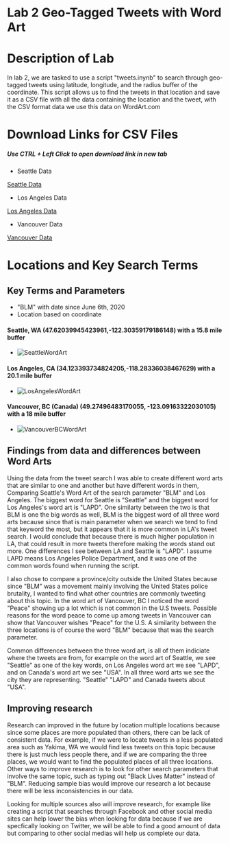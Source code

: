 # Lab 2 Geo-Tagged Tweets with Word Art

# Description of Lab

In lab 2, we are tasked to use a script "tweets.inynb" to search through geo-tagged tweets using latitude, longitude, and the radius buffer of the coordinate. 
This script allows us to find the tweets in that location and save it as a CSV file with all the data containing the location and the tweet, with the CSV format data we use this data on WordArt.com

# Download Links for CSV Files

##### Use CTRL + Left Click to open download link in new tab

* Seattle Data

[Seattle Data](https://downgit.github.io/#/home?url=https://github.com/davidng8/lab2GEOG458/blob/main/assets/twsearch-result-1.csv)

* Los Angeles Data

[Los Angeles Data](https://downgit.github.io/#/home?url=https://github.com/davidng8/lab2GEOG458/blob/main/assets/twsearch-result-2.csv)

* Vancouver Data

[Vancouver Data](https://github.com/davidng8/lab2GEOG458/blob/main/assets/twsearch-result-3.csv)

# Locations and Key Search Terms
## Key Terms and Parameters

* "BLM" with date since June 6th, 2020
*  Location based on coordinate

#### Seattle, WA (47.62039945423961,-122.30359179186148) with a 15.8 mile buffer
* ![SeattleWordArt](https://github.com/davidng8/lab2GEOG458/blob/main/img/Seattle.png)

#### Los Angeles, CA (34.123393734824205,-118.28336038467629) with a 20.1 mile buffer
* ![LosAngelesWordArt](https://github.com/davidng8/lab2GEOG458/blob/main/img/LA.png)

#### Vancouver, BC (Canada) (49.27496483170055, -123.09163322030105) with a 18 mile buffer
* ![VancouverBCWordArt](https://github.com/davidng8/lab2GEOG458/blob/main/img/Vancouver.png)

## Findings from data and differences between Word Arts

Using the data from the tweet search I was able to create different word arts that are similar to one and another but have different words in them, Comparing Seattle's Word Art of the search parameter "BLM" and Los Angeles. The biggest word for Seattle is "Seattle" and the biggest word for Los Angeles's word art is "LAPD". One similarty between the two is that BLM is one the big words as well, BLM is the biggest word of all three word arts because since that is main parameter when we search we tend to find that keyword the most, but it appears that it is more common in LA's tweet search. I would conclude that because there is much higher population in LA, that could result in more tweets therefore making the words stand out more. One differences I see between LA and Seattle is "LAPD". I assume LAPD means Los Angeles Police Department, and it was one of the common words found when running the script. 

I also chose to compare a province/city outside the United States because since "BLM" was a movement mainly involving the United States police brutality, I wanted to find what other countries are commonly tweeting about this topic. In the word art of Vancouver, BC I noticed the word "Peace" showing up a lot which is not common in the U.S tweets. Possible reasons for the word peace to come up among tweets in Vancouver can show that Vancouver wishes "Peace" for the U.S. A similarity between the three locations is of course the word "BLM" because that was the search parameter.

Common differences between the three word art, is all of them indiciate where the tweets are from, for example on the word art of Seattle, we see "Seattle" as one of the key words, on Los Angeles word art we see "LAPD", and on Canada's word art we see "USA". In all three word arts we see the city they are representing. "Seattle" "LAPD" and Canada tweets about "USA".

## Improving research 
Research can improved in the future by location multiple locations because since some places are more populated than others, there can be lack of consistent data. For example, if we were to locate tweets in a less populated area such as Yakima, WA we would find less tweets on this topic because there is just much less people there, and if we are comparing the three places, we would want to find the populated places of all three locations. Other ways to improve research is to look for other search parameters that involve the same topic, such as typing out "Black Lives Matter" instead of "BLM". Reducing sample bias would improve our research a lot because there will be less inconsistencies in our data. 

Looking for multiple sources also will improve research, for example like creating a script that searches through Facebook and other social media sites can help lower the bias when looking for data because if we are specfically looking on Twitter, we will be able to find a good amount of data but comparing to other social medias will help us complete our data. 
